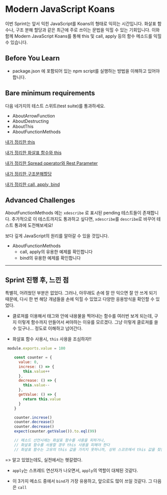 # Modern JavaScript Koans

이번 Sprint는 앞서 익힌 JavaScript를 Koans의 형태로 익히는 시간입니다. 화살표 함수나, 구조 분해 할당과 같은 최근에 주로 쓰이는 문법을 익힐 수 있는 기회입니다. 이와 함께 Modern JavaScript Koans를 통해 this 및 call, apply 등의 함수 메소드를 익힐 수 있습니다.

## Before You Learn
- package.json 에 포함되어 있는 npm script를 실행하는 방법을 이해하고 있어야 합니다.

## Bare minimum requirements
다음 네가지의 테스트 스위트(test suite)를 통과하세요.

- AboutArrowFunction
- AboutDestructing
- AboutThis
- AboutFunctionMethods

[내가 정리한 this](https://velog.io/@gil0127/JS-this)

[내가 정리한 화살표 함수와 this](https://velog.io/@gil0127/JS-%ED%99%94%EC%82%B4%ED%91%9C-%ED%95%A8%EC%88%98)

[내가 정리한 Spread operator와 Rest Parameter](https://velog.io/@gil0127/Inheritance-Patterns)

[내가 정리한 구조분해할당](https://velog.io/@gil0127/%EA%B5%AC%EC%A1%B0-%EB%B6%84%ED%95%B4-%ED%95%A0%EB%8B%B9-%EA%B0%9D%EC%B2%B4-%EB%B0%B0%EC%97%B4)

[내가 정리한 call, apply, bind](https://velog.io/@gil0127/call-apply-bind)


## Advanced Challenges
AboutFunctionMethods 에는 `xdescribe` 로 표시된 pending 테스트들이 존재합니다. 추가적으로 이 테스트까지도 통과하고 싶다면, `xdescribe`를 `describe`로 바꾸어 테스트 통과에 도전해보세요!

보다 깊게 JavaScript의 원리를 알아갈 수 있을 것입니다.

- AboutFunctionMethods
  - call, apply의 유용한 예제를 확인합니다
  - bind의 유용한 예제를 확인합니다
  
  
---------


## Sprint 진행 후, 느낀 점

특별히, 어려웠던 부분은 없었다. 그러나, 아무래도 손에 잘 안 익으면 잘 안 쓰게 되기 때문에, 다시 한 번 해당 개념들을 손에 익힐 수 있었고 다양한 응용방식을 확인할 수 있었다.

-  클로져를 이용해서 태그와 안에 내용물을 찍어내는 함수를 여러번 보게 되는데, 구지 이렇게 함수까지 만들어서 써야하는 이유를 모르겠다.
그냥 이렇게 클로져를 쓸수 있구나... 정도로 이해하고 넘어간다.

-  화살표 함수 사용시, `this` 사용을 조심하자!!

```js
 module.exports.value = 100

    const counter = {
      value: 0,
      increse: () => {
        this.value++
      },
      decrease: () => {
        this.value--
      },
      getValue: () => {
        return this.value
      }
    }

    counter.increse()
    counter.decrease()
    counter.decrease()
    expect(counter.getValue()).to.eql(99)

    // 메소드 선언시에는 화살표 함수를 사용을 피하거나,
    // 화살표 함수를 사용할 경우 this 사용을 피해야 한다
    // 화살표 함수는 고유의 this 값을 가지지 못하니까, 상위 스코프에서 this 값을 찾는구나

```
=> 알고 있었는데도, 실전에서는 헷갈렸다.

- `apply`는 스프레드 연산자가 나오면서, `apply`의 역할이 대체된 것같다.

- 이 3가지 메소드 중에서 `bind`가 가장 유용하고, 앞으로도 많이 쓰일 것같다. 그 다음은 `call`
